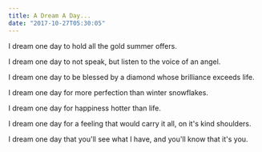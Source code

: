 ```yaml
---
title: A Dream A Day...
date: "2017-10-27T05:30:05"
---
```


I dream one day to hold all the gold summer offers.

I dream one day to not speak, but listen to the voice of an angel.

I dream one day to be blessed by a diamond whose brilliance exceeds life.

I dream one day for more perfection than winter snowflakes.

I dream one day for happiness hotter than life.

I dream one day for a feeling that would carry it all, on it's kind shoulders.

I dream one day that you'll see what I have, and you'll know that it's you.